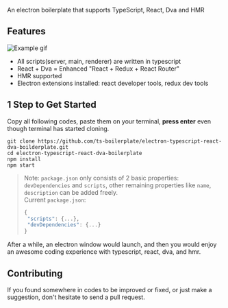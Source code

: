 An electron boilerplate that supports TypeScript, React, Dva and HMR


## Features
![Example gif](https://ts-boilerplate.github.io/CDN/electron-typescript-react-dva-boilderplate/example.gif)

* All scripts(server, main, renderer) are written in typescript
* React + Dva = Enhanced "React + Redux + React Router"
* HMR supported
* Electron extensions installed: react developer tools, redux dev tools




## 1 Step to Get Started
Copy all following codes, paste them on your terminal, **press enter** even though terminal has started cloning.
```base
git clone https://github.com/ts-boilerplate/electron-typescript-react-dva-boilderplate.git
cd electron-typescript-react-dva-boilerplate
npm install
npm start
```
> Note: `package.json` only consists of 2 basic properties: `devDependencies` and `scripts`, other remaining properties like `name`, `description` can be added freely.  
Current `package.json`:
>```js
>{
>  "scripts": {...},
>  "devDependencies": {...}
>}
>```

After a while, an electron window would launch, and then you would enjoy an awesome coding experience with typescript, react, dva, and hmr. 


## Contributing
If you found somewhere in codes to be improved or fixed, or just make a suggestion, don't hesitate to send a pull request.
